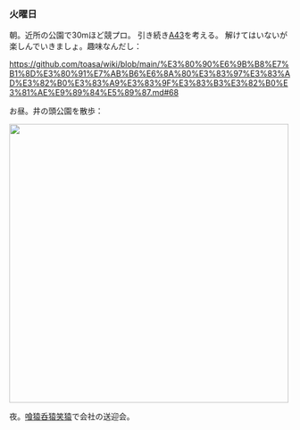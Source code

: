 ### 火曜日

朝。近所の公園で30mほど競プロ。
引き続き[A43](https://atcoder.jp/contests/tessoku-book/tasks/tessoku_book_aq)を考える。
解けてはいないが楽しんでいきましょ。趣味なんだし：

https://github.com/toasa/wiki/blob/main/%E3%80%90%E6%9B%B8%E7%B1%8D%E3%80%91%E7%AB%B6%E6%8A%80%E3%83%97%E3%83%AD%E3%82%B0%E3%83%A9%E3%83%9F%E3%83%B3%E3%82%B0%E3%81%AE%E9%89%84%E5%89%87.md#68

お昼。井の頭公園を散歩：

<img src="https://i.imgur.com/M392MJG.jpg" width="500">

夜。[喰猿呑猿笑猿](https://tabelog.com/tokyo/A1320/A132002/13166388/)で会社の送迎会。